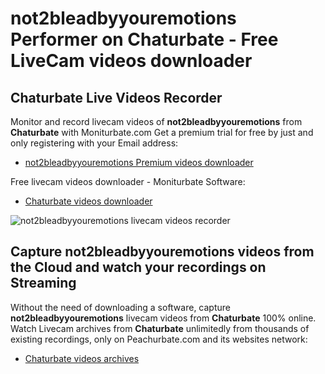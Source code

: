 # not2bleadbyyouremotions Performer on Chaturbate - Free LiveCam videos downloader

## Chaturbate Live Videos Recorder

Monitor and record livecam videos of **not2bleadbyyouremotions** from **Chaturbate** with Moniturbate.com
Get a premium trial for free by just and only registering with your Email address:
* [not2bleadbyyouremotions Premium videos downloader](https://moniturbate.com/request-demo-licence-key.html)

Free livecam videos downloader - Moniturbate Software:
* [Chaturbate videos downloader](https://moniturbate.com/moniturbate-download-software.html)

![not2bleadbyyouremotions livecam videos recorder](https://peachurnet.com/templates/moniturbate-software.png)


## Capture not2bleadbyyouremotions videos from the Cloud and watch your recordings on Streaming

Without the need of downloading a software, capture **not2bleadbyyouremotions** livecam videos from **Chaturbate** 100% online.
Watch Livecam archives from **Chaturbate** unlimitedly from thousands of existing recordings, only on Peachurbate.com and its websites network:
* [Chaturbate videos archives](https://peachurnet.com/)